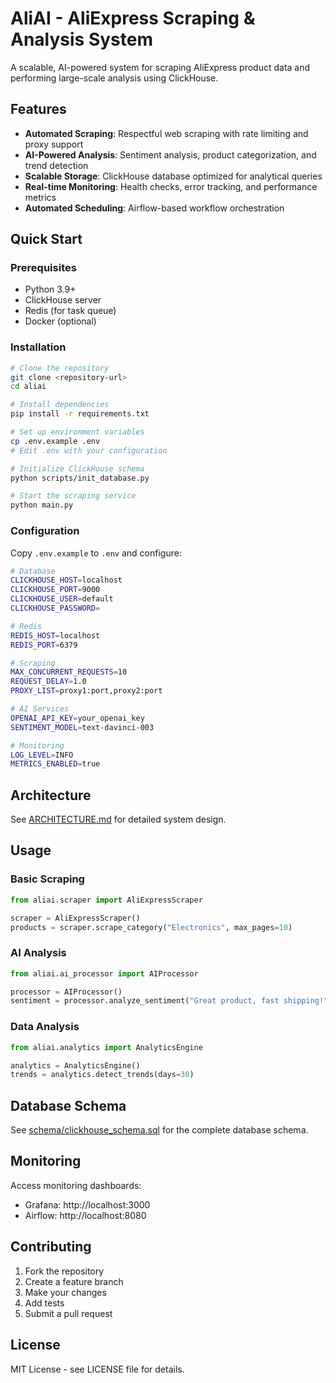 # AliAI - AliExpress Scraping & Analysis System

A scalable, AI-powered system for scraping AliExpress product data and performing large-scale analysis using ClickHouse.

## Features

- **Automated Scraping**: Respectful web scraping with rate limiting and proxy support
- **AI-Powered Analysis**: Sentiment analysis, product categorization, and trend detection
- **Scalable Storage**: ClickHouse database optimized for analytical queries
- **Real-time Monitoring**: Health checks, error tracking, and performance metrics
- **Automated Scheduling**: Airflow-based workflow orchestration

## Quick Start

### Prerequisites

- Python 3.9+
- ClickHouse server
- Redis (for task queue)
- Docker (optional)

### Installation

```bash
# Clone the repository
git clone <repository-url>
cd aliai

# Install dependencies
pip install -r requirements.txt

# Set up environment variables
cp .env.example .env
# Edit .env with your configuration

# Initialize ClickHouse schema
python scripts/init_database.py

# Start the scraping service
python main.py
```

### Configuration

Copy `.env.example` to `.env` and configure:

```bash
# Database
CLICKHOUSE_HOST=localhost
CLICKHOUSE_PORT=9000
CLICKHOUSE_USER=default
CLICKHOUSE_PASSWORD=

# Redis
REDIS_HOST=localhost
REDIS_PORT=6379

# Scraping
MAX_CONCURRENT_REQUESTS=10
REQUEST_DELAY=1.0
PROXY_LIST=proxy1:port,proxy2:port

# AI Services
OPENAI_API_KEY=your_openai_key
SENTIMENT_MODEL=text-davinci-003

# Monitoring
LOG_LEVEL=INFO
METRICS_ENABLED=true
```

## Architecture

See [ARCHITECTURE.md](ARCHITECTURE.md) for detailed system design.

## Usage

### Basic Scraping

```python
from aliai.scraper import AliExpressScraper

scraper = AliExpressScraper()
products = scraper.scrape_category("Electronics", max_pages=10)
```

### AI Analysis

```python
from aliai.ai_processor import AIProcessor

processor = AIProcessor()
sentiment = processor.analyze_sentiment("Great product, fast shipping!")
```

### Data Analysis

```python
from aliai.analytics import AnalyticsEngine

analytics = AnalyticsEngine()
trends = analytics.detect_trends(days=30)
```

## Database Schema

See [schema/clickhouse_schema.sql](schema/clickhouse_schema.sql) for the complete database schema.

## Monitoring

Access monitoring dashboards:
- Grafana: http://localhost:3000
- Airflow: http://localhost:8080

## Contributing

1. Fork the repository
2. Create a feature branch
3. Make your changes
4. Add tests
5. Submit a pull request

## License

MIT License - see LICENSE file for details.